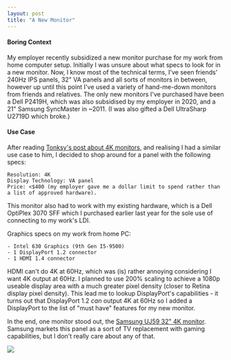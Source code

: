```yaml
---
layout: post
title: "A New Monitor" 
---
```


#### Boring Context 

My employer recently subsidized a new monitor purchase for my work from home computer setup.
Initially I was unsure about what specs to look for in a new monitor. Now, I know most of the technical terms, I've seen friends' 240Hz IPS panels, 32" VA panels and all sorts of monitors in between, however up until this point I've used a variety of hand-me-down monitors from friends and relatives. The only new monitors I've purchased have been a Dell P2419H, which was also subsidised by my employer in 2020, and a 21" Samsung SyncMaster in ~2011. (I was also gifted a Dell UltraSharp U2719D which broke.)

#### Use Case 

After reading [Tonksy's post about 4K monitors](https://tonsky.me/blog/monitors/), and realising I had a similar use case to him, I decided to shop around for a panel with the following specs: 

```
Resolution: 4K
Display Technology: VA panel 
Price: <$400 (my employer gave me a dollar limit to spend rather than a list of approved hardware).
```

This monitor also had to work with my existing hardware, which is a Dell OptiPlex 3070 SFF which I purchased earlier last year for the sole use of connecting to my work's LDI.


Graphics specs on my work from home PC: 

```
- Intel 630 Graphics (9th Gen I5-9500) 
- 1 DisplayPort 1.2 connector 
- 1 HDMI 1.4 connector
```

HDMI can't do 4K at 60Hz, which was (is) rather annoying considering I want 4K output at 60Hz. I planned to use 200% scaling to achieve a 1080p useable display area with a much greater pixel density (closer to Retina display pixel density). This lead me to lookup DisplayPort's capabilities - it turns out that DisplayPort 1.2 _can_ output 4K at 60Hz so I added a DisplayPort to the list of "must have" features for my new monitor. 

In the end, one monitor stood out, the [Samsung UJ59 32" 4K monitor](https://www.samsung.com/uk/monitors/high-resolution/uj59-32-inch-uhd-4k-lu32j592uqrxxu/). Samsung markets this panel as a sort of TV replacement with gaming capabilities, but I don't really care about any of that. 

<img src="{{site.baseurl}}/assets/img/2021/samsung-uj59.jpg">